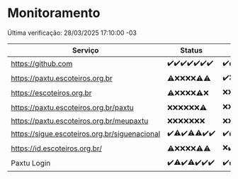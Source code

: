 # Monitoramento

Última verificação: 28/03/2025 17:10:00 -03

|Serviço|Status|Últimas 24h|
|---|---|---|
|https://github.com|<span title="2025-03-21: OK=23">✔️</span><span title="2025-03-22: OK=23">✔️</span><span title="2025-03-23: OK=23">✔️</span><span title="2025-03-24: OK=23">✔️</span><span title="2025-03-25: OK=23">✔️</span><span title="2025-03-26: OK=23">✔️</span><span title="2025-03-27: OK=20">✔️</span>|<span title="27/03/2025 18:08:00 -03 : 200">✔️</span><span title="27/03/2025 19:08:00 -03 : 200">✔️</span><span title="27/03/2025 20:08:00 -03 : 200">✔️</span><span title="27/03/2025 21:43:00 -03 : 200">✔️</span><span title="27/03/2025 23:19:00 -03 : 200">✔️</span><span title="28/03/2025 00:25:00 -03 : 200">✔️</span><span title="28/03/2025 01:10:00 -03 : 200">✔️</span><span title="28/03/2025 02:09:00 -03 : 200">✔️</span><span title="28/03/2025 03:13:00 -03 : 200">✔️</span><span title="28/03/2025 04:09:00 -03 : 200">✔️</span><span title="28/03/2025 05:12:00 -03 : 200">✔️</span><span title="28/03/2025 06:09:00 -03 : 200">✔️</span><span title="28/03/2025 07:09:00 -03 : 200">✔️</span><span title="28/03/2025 08:07:00 -03 : 200">✔️</span><span title="28/03/2025 09:16:00 -03 : 200">✔️</span><span title="28/03/2025 10:18:00 -03 : 200">✔️</span><span title="28/03/2025 11:08:00 -03 : 200">✔️</span><span title="28/03/2025 12:08:00 -03 : 200">✔️</span><span title="28/03/2025 13:10:00 -03 : 200">✔️</span><span title="28/03/2025 14:08:00 -03 : 200">✔️</span><span title="28/03/2025 15:12:00 -03 : 200">✔️</span><span title="28/03/2025 16:07:00 -03 : 200">✔️</span><span title="28/03/2025 17:10:00 -03 : 200">✔️</span>|
|https://paxtu.escoteiros.org.br|<span title="2025-03-21: OK=3, Falhas=20">⚠️</span><span title="2025-03-22: Falhas=23">❌</span><span title="2025-03-23: Falhas=23">❌</span><span title="2025-03-24: Falhas=23">❌</span><span title="2025-03-25: Falhas=23">❌</span><span title="2025-03-26: OK=2, Falhas=21">⚠️</span><span title="2025-03-27: OK=7, Falhas=13">⚠️</span>|<span title="27/03/2025 18:08:00 -03 : 200">✔️</span><span title="27/03/2025 19:08:00 -03 : 403">❌</span><span title="27/03/2025 20:08:00 -03 : 403">❌</span><span title="27/03/2025 21:43:00 -03 : 403">❌</span><span title="27/03/2025 23:19:00 -03 : 403">❌</span><span title="28/03/2025 00:25:00 -03 : 403">❌</span><span title="28/03/2025 01:10:00 -03 : 200">✔️</span><span title="28/03/2025 02:09:00 -03 : 403">❌</span><span title="28/03/2025 03:13:00 -03 : 403">❌</span><span title="28/03/2025 04:09:00 -03 : 403">❌</span><span title="28/03/2025 05:12:00 -03 : 403">❌</span><span title="28/03/2025 06:09:00 -03 : 403">❌</span><span title="28/03/2025 07:09:00 -03 : 403">❌</span><span title="28/03/2025 08:07:00 -03 : 403">❌</span><span title="28/03/2025 09:16:00 -03 : 403">❌</span><span title="28/03/2025 10:18:00 -03 : 403">❌</span><span title="28/03/2025 11:08:00 -03 : 403">❌</span><span title="28/03/2025 12:08:00 -03 : 403">❌</span><span title="28/03/2025 13:10:00 -03 : 403">❌</span><span title="28/03/2025 14:08:00 -03 : 403">❌</span><span title="28/03/2025 15:12:00 -03 : 200">✔️</span><span title="28/03/2025 16:07:00 -03 : 403">❌</span><span title="28/03/2025 17:10:00 -03 : 403">❌</span>|
|https://escoteiros.org.br|<span title="2025-03-21: OK=1, Falhas=22">⚠️</span><span title="2025-03-22: Falhas=23">❌</span><span title="2025-03-23: Falhas=23">❌</span><span title="2025-03-24: Falhas=23">❌</span><span title="2025-03-25: Falhas=23">❌</span><span title="2025-03-26: OK=1, Falhas=22">⚠️</span><span title="2025-03-27: Falhas=20">❌</span>|<span title="27/03/2025 18:08:00 -03 : 403">❌</span><span title="27/03/2025 19:08:00 -03 : 403">❌</span><span title="27/03/2025 20:08:00 -03 : 403">❌</span><span title="27/03/2025 21:43:00 -03 : 403">❌</span><span title="27/03/2025 23:19:00 -03 : 403">❌</span><span title="28/03/2025 00:25:00 -03 : 403">❌</span><span title="28/03/2025 01:10:00 -03 : 403">❌</span><span title="28/03/2025 02:09:00 -03 : 403">❌</span><span title="28/03/2025 03:13:00 -03 : 403">❌</span><span title="28/03/2025 04:09:00 -03 : 403">❌</span><span title="28/03/2025 05:12:00 -03 : 403">❌</span><span title="28/03/2025 06:09:00 -03 : 403">❌</span><span title="28/03/2025 07:09:00 -03 : 403">❌</span><span title="28/03/2025 08:07:00 -03 : 403">❌</span><span title="28/03/2025 09:16:00 -03 : 403">❌</span><span title="28/03/2025 10:18:00 -03 : 403">❌</span><span title="28/03/2025 11:08:00 -03 : 403">❌</span><span title="28/03/2025 12:08:00 -03 : 403">❌</span><span title="28/03/2025 13:10:00 -03 : 403">❌</span><span title="28/03/2025 14:08:00 -03 : 403">❌</span><span title="28/03/2025 15:12:00 -03 : 403">❌</span><span title="28/03/2025 16:07:00 -03 : 403">❌</span><span title="28/03/2025 17:10:00 -03 : 200">✔️</span>|
|https://paxtu.escoteiros.org.br/paxtu|<span title="2025-03-21: Falhas=23">❌</span><span title="2025-03-22: Falhas=23">❌</span><span title="2025-03-23: Falhas=23">❌</span><span title="2025-03-24: Falhas=23">❌</span><span title="2025-03-25: Falhas=23">❌</span><span title="2025-03-26: Falhas=23">❌</span><span title="2025-03-27: OK=2, Falhas=18">⚠️</span>|<span title="27/03/2025 18:08:00 -03 : 403">❌</span><span title="27/03/2025 19:08:00 -03 : 403">❌</span><span title="27/03/2025 20:08:00 -03 : 403">❌</span><span title="27/03/2025 21:43:00 -03 : 403">❌</span><span title="27/03/2025 23:19:00 -03 : 403">❌</span><span title="28/03/2025 00:25:00 -03 : 403">❌</span><span title="28/03/2025 01:10:00 -03 : 403">❌</span><span title="28/03/2025 02:09:00 -03 : 403">❌</span><span title="28/03/2025 03:13:00 -03 : 403">❌</span><span title="28/03/2025 04:09:00 -03 : 403">❌</span><span title="28/03/2025 05:12:00 -03 : 200">✔️</span><span title="28/03/2025 06:09:00 -03 : 403">❌</span><span title="28/03/2025 07:09:00 -03 : 403">❌</span><span title="28/03/2025 08:07:00 -03 : 403">❌</span><span title="28/03/2025 09:16:00 -03 : 403">❌</span><span title="28/03/2025 10:18:00 -03 : 403">❌</span><span title="28/03/2025 11:08:00 -03 : 403">❌</span><span title="28/03/2025 12:08:00 -03 : 403">❌</span><span title="28/03/2025 13:10:00 -03 : 403">❌</span><span title="28/03/2025 14:08:00 -03 : 403">❌</span><span title="28/03/2025 15:12:00 -03 : 403">❌</span><span title="28/03/2025 16:07:00 -03 : 403">❌</span><span title="28/03/2025 17:10:00 -03 : 403">❌</span>|
|https://paxtu.escoteiros.org.br/meupaxtu|<span title="2025-03-21: Falhas=23">❌</span><span title="2025-03-22: Falhas=23">❌</span><span title="2025-03-23: Falhas=23">❌</span><span title="2025-03-24: Falhas=23">❌</span><span title="2025-03-25: Falhas=23">❌</span><span title="2025-03-26: Falhas=23">❌</span><span title="2025-03-27: Falhas=20">❌</span>|<span title="27/03/2025 18:08:00 -03 : 403">❌</span><span title="27/03/2025 19:08:00 -03 : 403">❌</span><span title="27/03/2025 20:08:00 -03 : 403">❌</span><span title="27/03/2025 21:43:00 -03 : 403">❌</span><span title="27/03/2025 23:19:00 -03 : 403">❌</span><span title="28/03/2025 00:25:00 -03 : 403">❌</span><span title="28/03/2025 01:11:00 -03 : 403">❌</span><span title="28/03/2025 02:09:00 -03 : 403">❌</span><span title="28/03/2025 03:13:00 -03 : 403">❌</span><span title="28/03/2025 04:09:00 -03 : 403">❌</span><span title="28/03/2025 05:12:00 -03 : 403">❌</span><span title="28/03/2025 06:09:00 -03 : 403">❌</span><span title="28/03/2025 07:09:00 -03 : 403">❌</span><span title="28/03/2025 08:07:00 -03 : 403">❌</span><span title="28/03/2025 09:16:00 -03 : 403">❌</span><span title="28/03/2025 10:18:00 -03 : 403">❌</span><span title="28/03/2025 11:08:00 -03 : 403">❌</span><span title="28/03/2025 12:08:00 -03 : 403">❌</span><span title="28/03/2025 13:10:00 -03 : 403">❌</span><span title="28/03/2025 14:08:00 -03 : 403">❌</span><span title="28/03/2025 15:12:00 -03 : 403">❌</span><span title="28/03/2025 16:07:00 -03 : 403">❌</span><span title="28/03/2025 17:10:00 -03 : 403">❌</span>|
|https://sigue.escoteiros.org.br/siguenacional|<span title="2025-03-21: OK=23">✔️</span><span title="2025-03-22: OK=22, Falhas=1">⚠️</span><span title="2025-03-23: OK=23">✔️</span><span title="2025-03-24: OK=22, Falhas=1">⚠️</span><span title="2025-03-25: OK=22, Falhas=1">⚠️</span><span title="2025-03-26: OK=23">✔️</span><span title="2025-03-27: OK=20">✔️</span>|<span title="27/03/2025 18:08:00 -03 : 200">✔️</span><span title="27/03/2025 19:08:00 -03 : 200">✔️</span><span title="27/03/2025 20:08:00 -03 : 200">✔️</span><span title="27/03/2025 21:43:00 -03 : 0">❌</span><span title="27/03/2025 23:19:00 -03 : 200">✔️</span><span title="28/03/2025 00:25:00 -03 : 200">✔️</span><span title="28/03/2025 01:11:00 -03 : 200">✔️</span><span title="28/03/2025 02:09:00 -03 : 200">✔️</span><span title="28/03/2025 03:13:00 -03 : 200">✔️</span><span title="28/03/2025 04:09:00 -03 : 200">✔️</span><span title="28/03/2025 05:12:00 -03 : 200">✔️</span><span title="28/03/2025 06:09:00 -03 : 200">✔️</span><span title="28/03/2025 07:09:00 -03 : 200">✔️</span><span title="28/03/2025 08:07:00 -03 : 200">✔️</span><span title="28/03/2025 09:16:00 -03 : 200">✔️</span><span title="28/03/2025 10:18:00 -03 : 200">✔️</span><span title="28/03/2025 11:08:00 -03 : 200">✔️</span><span title="28/03/2025 12:08:00 -03 : 200">✔️</span><span title="28/03/2025 13:10:00 -03 : 200">✔️</span><span title="28/03/2025 14:08:00 -03 : 200">✔️</span><span title="28/03/2025 15:12:00 -03 : 200">✔️</span><span title="28/03/2025 16:07:00 -03 : 200">✔️</span><span title="28/03/2025 17:10:00 -03 : 200">✔️</span>|
|https://id.escoteiros.org.br/|<span title="2025-03-21: OK=4, Falhas=19">⚠️</span><span title="2025-03-22: Falhas=23">❌</span><span title="2025-03-23: Falhas=23">❌</span><span title="2025-03-24: Falhas=23">❌</span><span title="2025-03-25: Falhas=23">❌</span><span title="2025-03-26: OK=2, Falhas=21">⚠️</span><span title="2025-03-27: OK=6, Falhas=14">⚠️</span>|<span title="27/03/2025 18:08:00 -03 : 403">❌</span><span title="27/03/2025 19:08:00 -03 : 200">✔️</span><span title="27/03/2025 20:08:00 -03 : 403">❌</span><span title="27/03/2025 21:43:00 -03 : 403">❌</span><span title="27/03/2025 23:19:00 -03 : 403">❌</span><span title="28/03/2025 00:25:00 -03 : 403">❌</span><span title="28/03/2025 01:11:00 -03 : 403">❌</span><span title="28/03/2025 02:09:00 -03 : 403">❌</span><span title="28/03/2025 03:13:00 -03 : 403">❌</span><span title="28/03/2025 04:09:00 -03 : 403">❌</span><span title="28/03/2025 05:12:00 -03 : 403">❌</span><span title="28/03/2025 06:09:00 -03 : 200">✔️</span><span title="28/03/2025 07:09:00 -03 : 403">❌</span><span title="28/03/2025 08:07:00 -03 : 403">❌</span><span title="28/03/2025 09:16:00 -03 : 403">❌</span><span title="28/03/2025 10:18:00 -03 : 403">❌</span><span title="28/03/2025 11:08:00 -03 : 403">❌</span><span title="28/03/2025 12:08:00 -03 : 200">✔️</span><span title="28/03/2025 13:10:00 -03 : 200">✔️</span><span title="28/03/2025 14:08:00 -03 : 403">❌</span><span title="28/03/2025 15:12:00 -03 : 200">✔️</span><span title="28/03/2025 16:07:00 -03 : 403">❌</span><span title="28/03/2025 17:10:00 -03 : 403">❌</span>|
|Paxtu Login|<span title="2025-03-21: OK=23">✔️</span><span title="2025-03-22: OK=22, Falhas=1">⚠️</span><span title="2025-03-23: OK=23">✔️</span><span title="2025-03-24: OK=22, Falhas=1">⚠️</span><span title="2025-03-25: OK=23">✔️</span><span title="2025-03-26: OK=23">✔️</span><span title="2025-03-27: OK=20">✔️</span>|<span title="27/03/2025 18:08:00 -03 : 200">✔️</span><span title="27/03/2025 19:08:00 -03 : 200">✔️</span><span title="27/03/2025 20:08:00 -03 : 200">✔️</span><span title="27/03/2025 21:43:00 -03 : 200">✔️</span><span title="27/03/2025 23:19:00 -03 : 200">✔️</span><span title="28/03/2025 00:25:00 -03 : 200">✔️</span><span title="28/03/2025 01:11:00 -03 : 200">✔️</span><span title="28/03/2025 02:09:00 -03 : 200">✔️</span><span title="28/03/2025 03:13:00 -03 : 200">✔️</span><span title="28/03/2025 04:09:00 -03 : 200">✔️</span><span title="28/03/2025 05:12:00 -03 : 200">✔️</span><span title="28/03/2025 06:09:00 -03 : 200">✔️</span><span title="28/03/2025 07:09:00 -03 : 200">✔️</span><span title="28/03/2025 08:07:00 -03 : 200">✔️</span><span title="28/03/2025 09:16:00 -03 : 200">✔️</span><span title="28/03/2025 10:18:00 -03 : 200">✔️</span><span title="28/03/2025 11:08:00 -03 : 200">✔️</span><span title="28/03/2025 12:08:00 -03 : 200">✔️</span><span title="28/03/2025 13:10:00 -03 : 200">✔️</span><span title="28/03/2025 14:08:00 -03 : 200">✔️</span><span title="28/03/2025 15:12:00 -03 : 200">✔️</span><span title="28/03/2025 16:07:00 -03 : 200">✔️</span><span title="28/03/2025 17:10:00 -03 : 200">✔️</span>|
